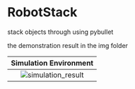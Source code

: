 # RobotStack
stack objects through using pybullet

the demonstration result in the img folder

Simulation Environment           |  
:-------------------------:|
![simulation_result](https://github.com/foollh/Polygen-Mesh-Reconstruction-Algorithms/blob/main/img/simulation_result.png) |